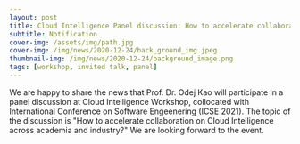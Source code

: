 ```yaml
---
layout: post
title: Cloud Intelligence Panel discussion: How to accelerate collaboration on Cloud Intelligence across academia and industry?
subtitle: Notification
cover-img: /assets/img/path.jpg
cover-img: /img/news/2020-12-24/back_ground_img.jpeg
thumbnail-img: /img/news/2020-12-24/background_image.png
tags: [workshop, invited talk, panel]
---
```

We are happy to share the news that Prof. Dr. Odej Kao will participate in a panel discussion at Cloud Intelligence Workshop, collocated with International Conference on Software Engeenering (ICSE 2021). The topic of the discussion is "How to accelerate collaboration on Cloud Intelligence across academia and industry?" We are looking forward to the event.
